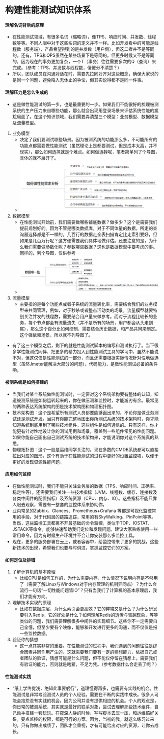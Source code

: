 构建性能测试知识体系
==================

#### 理解名词背后的原理
- 在性能测试领域，有很多名词（缩略词），像TPS、响应时间、并发数、线程数等等。不同人眼中对于这些名词的定义并不一样。比如开发看中的可能是线程数（服务端），产品希望得到的是并发数（用户侧），但这二者并不是等同的。还有，TPS和QPS虽然在某些场景下是等同的，但更多时候又不是等同的，因为现在的事务更加复杂，一个T（事务）往往需要多次的Q（查询）来完成。（参考：TPS、并发数与线程数，傻傻分不清楚？）
- 所以，团队成员在沟通对话在时，需要先拉同对齐对这些概念，确保大家说的是同一个问题，避免陷入无休止的争论，但其实说得都不是同一件事。

#### 理解压力是怎么生成的
- 这是做性能测试的第一步，也是最重要的一步。如果我们不能很好的梳理被测系统的生产压力来自哪些功能，那么就会出现用登录场景来评估系统性能的尴尬局面了。在这个知识领域，我们需要弄清楚三个模型：业务模型、数据模型及流量模型。
1. 业务模型
	- 决定了我们要测试哪些场景。因为被测系统的功能那么多，不可能所有的功能点都需要做性能测试（虽然理论上是都要测试，但是成本太高，并不现实），那么如何选择就是个难点。如何做选择呢，笔者简单列了个导图，具体的就不展开了。
	- ![](1.jpg)
1. 数据模型
	- 在性能测试开始前，我们需要做哪些铺底数据？做多少？这个是需要我们提前规划好的。因为不管是哪类数据库，对于不同体量的数据，所走的查询器选择都是不一样的。几百行的数据走全表扫描肯定比走索引要好，但如果是几百万行呢？这方便需要我们具体地做评估。还要注意的是，为什么我们需要做参数化呢？参数哪些数据？这也是数据模型中要考虑的事。同样的，列个导图，仅供参考
	- ![](2.jpg)
1. 流量模型
	- 主要指的是每个功能点或者子系统的流量转化率，需要结合我们的业务模型来共同管理，例如，对于秒杀或者整点活动类的场景，流量模型就要特别关注并发的线程数，需要结合用户量来做参考。而对于流程比较长的业务，每个节点都会有流量流失（并不是所有的场景，用户都会从头走到尾），那么这个百分比如何控制，需要结合历史数据，和产品共同来制定。这个强依赖场景，所以就不列导图了。
- 有了这三个模型之后，剩下的就是性能测试脚本的编写和测试执行了。当下很多学性能测试同伴，把更多的精力投入到性能测试工具的学习中，虽然不能说不对，但这仅仅是性能测试的一部分，而且还需要根据实际情况针对性地做选型（虽然Jmeter能解决大部分的问题），代码能力，是做性能测试必备的条件哟。

#### 被测系统是如何搭建的
- 当我们对某个系统做性能测试时，一定要对这个系统架构要有整体的认知，知道被测系统是如何运转起来的，你在做压测和监控时，才能游刃有余。最常见的两种表达系统架构的图是技术架构图和物理拓扑图。
- 技术架构图：这个是希望所有测试人员都要能够画出来的，不论你是做业务测试还是测试开发。当只有你能完整地图出你所测试系统的技术架构时，你才能知道系统到底用到了哪些技术组件，这些组件是如何通信的。只有这样，你才能更有针对性地设计你的测试用例和场景，覆盖到一些组件常见的性能问题。如果你能自己画出自己测试系统的技术架构来，才能说明你对这个系统真的熟悉。
- 物理拓扑图：这个一般是运维同学关注的，现在多数的CMDB系统都可以直接拉出对应的图形，这个有助于在性能测试的过程中更好的设置监控项，以便于更好的发现资源性能问题。

#### 应用如何监控
- 在做性能测试时，我们不能只关注业务层的数据（TPS、响应时间、正确率、稳定性等），还需要我们关注一些技术指标（JVM、线程数、缓存、连接数及各类中间件的配置指标）及系统资源（CPU、内存、IO）。这些指标不能只靠人眼去观察，需要有一整套的监控体系来协助你。
- 业内常见的Zabbix、Glances、Prometheus+Grafana 等都是可视化监控常用的手段，对于代码层的链路追踪，常用的有SkyWalking、PinPoint等等。当然，这些监控工具都离不开最基础的命令监控，类似于TOP、IOSTAT、JSTACK等命令，能够快速帮助我们定位和发现问题。建议大家熟练使用一些常用命令，因为有时候生产环境并不会让你安装那么多监控工具。
- 现在，更多的服务部署在云上，或者容器中，给监控带来了更多的挑战，这些新技术的出现，希望我们也要与时俱进，掌握监控它们的方案。

#### 如何定位及排错
1. 了解计算机的基本原理
	- 比如CPU是如何工作的，为什么需要内存，什么情况下说明内存是不够用了（需要了解Linux与Windows对于内存管理的机制异同点）？为什么会流行一句话“一切性能问题皆IO”？只有当我们了计算机的基本原理后，我们才能有方向。
1. 理解技术实现的原理
	- 比如在数据库层，为什么索引会更高效？它的弊端又是什么？为什么研发要引入Redis，它的好处是什么？如何理解Redis的透传与雪蹦现象，等等类似的问题，我们需要理解很多中间件的实现细节。这些你不一定需要自己全懂，但至少要有个映像，能够和开发进行更多的沟通，而不仅仅是报一些监控数据。
1. 验证你的猜想
	- 这一点其实非常的重要。在性能测试的过程中，我们遇到的问题往往是综合因素共同作用产生的，这就需要我们要有一定的猜想能力，依据自己或者团队的验证，猜想可能是什么问题，但不能仅停留在猜想上，需要我们有验证的能力，否则就是瞎猜，不足为凭。（参考数据什么会走丢了呢？）

#### 性能测试实践
- “纸上学终觉浅，绝知此事要躬行”，道理懂得再多，也需要有实践的机会。性能测试是非常考验测试人员的个人经验。需要在不断的实践中成长。很多人可能会抱怨没有实践的机会，因为公司并没有提供相应的机会。个人的观点是，你日常的被测系统，其实就是最好的联系对象，尝试去理解那些技术组件，自己动手搭建一套玩玩。在夜深人静的时候，写写脚本去压一压，和运维搞好关系，要点监控的权限，都是可行的方案。因为，当初的我，就这么练习过来的。只有你做出成绩了，团队才会重视，才有可能给出对应的资源，让你去成长。
